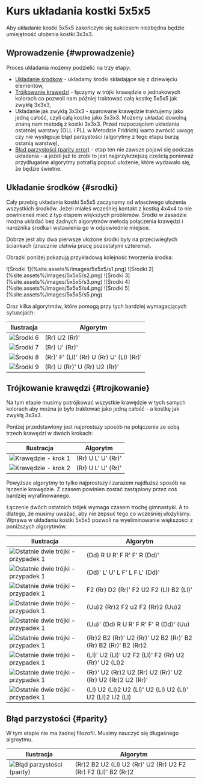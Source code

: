 <!---
title: "Kostka 5x5x5 - kurs układania"    
javascripts: [prettytable.js]
-->
# Kurs układania kostki 5x5x5

Aby układanie kostki 5x5x5 zakończyło się sukcesem niezbędna będzie umiejętność ułożenia kostki 3x3x3.

## Wprowadzenie {#wprowadzenie}

Proces układania możemy podzielić na trzy etapy:

 - [Układanie środkow](#srodki) - układamy środki składające się z dziewięciu elementów,
 - [Trójkowanie krawędzi](#trojkowanie) - łączymy w trójki krawędzie o jednakowych kolorach co pozwoli nam później traktować całą kostkę 5x5x5 jak zwykłą 3x3x3,
 - Układanie jak zwykłą 3x3x3 - sparowane krawędzie traktujemy jako jedną całość, czyli całą kostke jako 3x3x3. Możemy układać dowolną znaną nam metodą z kostki 3x3x3. Przed rozpoczęciem układania ostatniej warstwy (OLL i PLL w Metodzie Fridrich) warto zwrócić uwagę czy nie występuje błąd parzystości (algorytmy z tego etapu burzą ostanią warstwę),
 - [Błąd parzystości (parity error)](#parity) - etap ten nie zawsze pojawi się podczas układania - a jeżeli już to zrobi to jest najprzykrzejszą cześcią ponieważ przydługaśne algorytmy potrafią popsuć ułożenie, które wydawało się, że będzie świetne.

## Układanie środków {#srodki}

Cały przebig układania kostki 5x5x5 zaczynamy od własciwego ułożenia wszystkich środków. Jeżeli miałeś wcześniej kontakt z kostką 4x4x4 to nie powinieneś mieć z typ etapem większych problemów. Środki w zasadzie można układać bez żadnych algorytmów metodą połączenia krawędzi i narożnika środka i wstawienia go w odpowiednie miejsce. 

Dobrze jest aby dwa pierwsze ułożone środki były na przeciwległych ściankach (znacznie ułatwia pracę pozostałymi czterema).

Obrazki poniżej pokazują przykładową kolejność tworzenia środka:

<p markdown=1 class="centered">
![Środki 1](%site.assets%/images/5x5x5/s1.png)
![Środki 2](%site.assets%/images/5x5x5/s2.png)
![Środki 3](%site.assets%/images/5x5x5/s3.png)
![Środki 4](%site.assets%/images/5x5x5/s4.png)
![Środki 5](%site.assets%/images/5x5x5/s5.png)
</p>

Oraz kilka algorytmów, które pomogą przy tych bardziej wymagacjących sytuacjach:

| Ilustracja                                     | Algorytm                                 |
|------------------------------------------------|------------------------------------------|
| ![Środki 6](%site.assets%/images/5x5x5/s6.png) | (Rr) U2 (Rr)'                            |
| ![Środki 7](%site.assets%/images/5x5x5/s7.png) | (Rr) U' (Rr)'                            |
| ![Środki 8](%site.assets%/images/5x5x5/s8.png) | (Rr)' F' (Ll)' (Rr) U (Rr) U' (Ll) (Rr)' |
| ![Środki 9](%site.assets%/images/5x5x5/s9.png) | (Rr) U (Rr)' U (Rr) U2 (Rr)'             |

## Trójkowanie krawędzi {#trojkowanie}

Na tym etapie musimy potrójkować wszystkie krawędzie w tych samych kolorach aby można je było traktować jako jedną całość - a kostkę jak zwykłą 3x3x3.

Poniżej przedstawiony jest najprostszy sposób na połączenie ze sobą trzech krawędzi w dwóch krokach:

| Ilustracja                                               | Algorytm           |
|----------------------------------------------------------|--------------------|
| ![Krawędzie - krok 1](%site.assets%/images/5x5x5/k1.png) | (Rr) U L' U' (Rr)' |
| ![Krawędzie - krok 2](%site.assets%/images/5x5x5/k2.png) | (Rr) U L' U' (Rr)' |

Powyższe algorytmy to tylko najprostszy i zarazem najdłuższ sposób na łączenie krawędzie. Z czasem powinien zostać zastąpiony przez coś bardziej wyrafinowanego.

Łączenie dwóch ostatnich trójek wymaga czasem trochę gimnastyki. A to dlatego, że musimy uważać, aby nie zepsuć tego co wcześniej ułożyliśmy. Wprawa w układaniu kostki 5x5x5 pozwoli na wyeliminowanie większości z poniższych algorytmów.

| Ilustracja                                                                | Algorytm                                                      |
|---------------------------------------------------------------------------|---------------------------------------------------------------|
| ![Ostatnie dwie trójki - przypadek 1](%site.assets%/images/5x5x5/k3.png)  | (Dd) R U R' F R' F' R (Dd)'                                   |
| ![Ostatnie dwie trójki - przypadek 1](%site.assets%/images/5x5x5/k4.png)  | (Dd)' L' U' L F' L F L' (Dd)'                                 |
| ![Ostatnie dwie trójki - przypadek 1](%site.assets%/images/5x5x5/k5.png)  | F2 (Rr) D2 (Rr)' F2 U2 F2 (Ll) B2 (Ll)'                       |
| ![Ostatnie dwie trójki - przypadek 1](%site.assets%/images/5x5x5/k6.png)  | (Uu)2 (Rr)2 F2 u2 F2 (Rr)2 (Uu)2                              |
| ![Ostatnie dwie trójki - przypadek 1](%site.assets%/images/5x5x5/k7.png)  | (Uu)' (Dd) R U R' F R' F' R (Dd)' (Uu)                        |
| ![Ostatnie dwie trójki - przypadek 1](%site.assets%/images/5x5x5/k8.png)  | (Rr)2 B2 (Rr)' U2 (Rr)' U2 B2 (Rr)' B2 (Rr) B2 (Rr)' B2 (Rr)2 |
| ![Ostatnie dwie trójki - przypadek 1](%site.assets%/images/5x5x5/k9.png)  | (Ll)' U2 (Ll)' U2 F2 (Ll)' F2 (Rr) U2 (Rr)' U2 (Ll)2          |
| ![Ostatnie dwie trójki - przypadek 1](%site.assets%/images/5x5x5/k10.png) | (Rr)' U2 (Rr)2 U2 (Rr) U2 (Rr)' U2 (Rr) U2 (Rr)2 U2 (Rr)'     |
| ![Ostatnie dwie trójki - przypadek 1](%site.assets%/images/5x5x5/k11.png) | (Ll) U2 (Ll)2 U2 (Ll)' U2 (Ll) U2 (Ll)' U2 (Ll)2 U2 (Ll)      |

## Błąd parzystości {#parity}

W tym etapie nie ma żadnej filozofii. Musimy nauczyć się długaśnego algroytmu.

| Ilustracja                                                          | Algorytm                                                       |
|---------------------------------------------------------------------|----------------------------------------------------------------|
| ![Błąd parzystości (parity)](%site.assets%/images/5x5x5/parity.png) | (Rr)2 B2 U2 (Ll) U2 (Rr)' U2 (Rr) U2 F2 (Rr) F2 (Ll)' B2 (Rr)2 |
